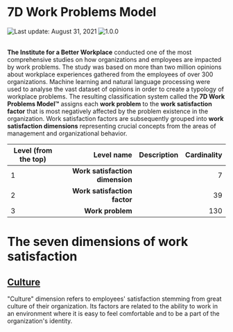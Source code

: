 # 7D Work Problems Model

<div align="left">
   <img id="last-update-badge" src="https://img.shields.io/badge/%F0%9F%93%85%20Last%20update%20-%20August%2031%2C%202021-blue.svg" alt="Last update: August 31, 2021" /> <img src="https://img.shields.io/badge/ %E2%9C%94%20Typology%20version%20-%201.0.0-yellow.svg" alt="1.0.0"/>
</div>
<br/>

__The Institute for a Better Workplace__ conducted one of the most comprehensive studies on how organizations and employees are impacted by work problems. The study was based on more than two million opinions about workplace experiences gathered from the employees of over 300 organizations. Machine learning and natural language processing were used to analyse the vast dataset of opinions in order to create a typology of workplace problems. The resulting classification system called the __7D Work Problems Model™__ assigns each __work problem__ to the __work satisfaction factor__ that is most negatively affected by the problem existence in the organization. Work satisfaction factors are subsequently grouped into __work satisfaction dimensions__ representing crucial concepts from the areas of management and organizational behavior.

| Level (from the top)  |      Level name      |  Description  | Cardinality |
|-----------------------|---------------------:|--------------:|------------:| 
|  1|  __Work satisfaction dimension__ |  | 7 |
|  2|  __Work satisfaction factor__   |   | 39  |
|  3| __Work problem__ |     | 130 |

# The seven dimensions of work satisfaction

## [Culture](dimensions/culture.md)

"Culture" dimension refers to employees' satisfaction stemming from great culture of their organization. Its factors are related to the ability to work in an environment where it is easy to feel comfortable and to be a part of the organization's identity.




